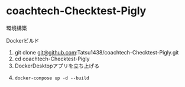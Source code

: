 # coachtech-Checktest-Pigly
環境構築

  Dockerビルド
  1. git clone git@github.com:Tatsu1438/coachtech-Checktest-Pigly.git
  2. cd coachtech-Checktest-Pigly
  3. DockerDesktopアプリを立ち上げる
  4.     docker-compose up -d --build
